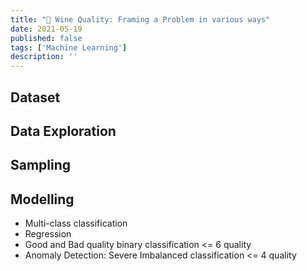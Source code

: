 ```yaml
---
title: "🍷 Wine Quality: Framing a Problem in various ways"
date: 2021-05-19
published: false
tags: ['Machine Learning']
description: ''
---
```


## Dataset

## Data Exploration

## Sampling

## Modelling

- Multi-class classification
- Regression
- Good and Bad quality binary classification <= 6 quality
- Anomaly Detection: Severe Imbalanced classification <= 4 quality

